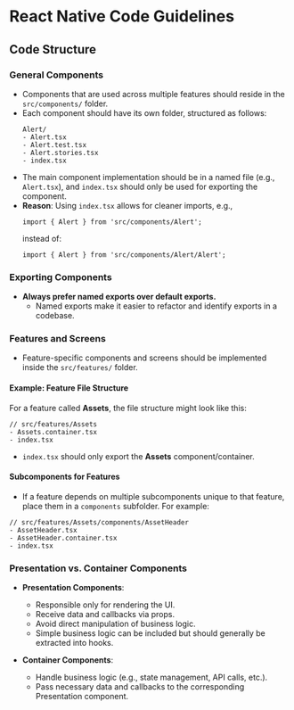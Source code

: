 # React Native Code Guidelines

## Code Structure

### General Components

- Components that are used across multiple features should reside in the `src/components/` folder.
- Each component should have its own folder, structured as follows:
  ```
  Alert/
  - Alert.tsx
  - Alert.test.tsx
  - Alert.stories.tsx
  - index.tsx
  ```
- The main component implementation should be in a named file (e.g., `Alert.tsx`), and `index.tsx` should only be used for exporting the component.
- **Reason**: Using `index.tsx` allows for cleaner imports, e.g.,
  ```
  import { Alert } from 'src/components/Alert';
  ```
  instead of:
  ```
  import { Alert } from 'src/components/Alert/Alert';
  ```

### Exporting Components

- **Always prefer named exports over default exports.**
  - Named exports make it easier to refactor and identify exports in a codebase.

### Features and Screens

- Feature-specific components and screens should be implemented inside the `src/features/` folder.

#### Example: Feature File Structure

For a feature called **Assets**, the file structure might look like this:

```
// src/features/Assets
- Assets.container.tsx
- index.tsx
```

- `index.tsx` should only export the **Assets** component/container.

#### Subcomponents for Features

- If a feature depends on multiple subcomponents unique to that feature, place them in a `components` subfolder. For example:

```
// src/features/Assets/components/AssetHeader
- AssetHeader.tsx
- AssetHeader.container.tsx
- index.tsx
```

### Presentation vs. Container Components

- **Presentation Components**:

  - Responsible only for rendering the UI.
  - Receive data and callbacks via props.
  - Avoid direct manipulation of business logic.
  - Simple business logic can be included but should generally be extracted into hooks.

- **Container Components**:
  - Handle business logic (e.g., state management, API calls, etc.).
  - Pass necessary data and callbacks to the corresponding Presentation component.
